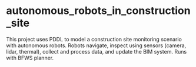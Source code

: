 # autonomous_robots_in_construction_site
This project uses PDDL to model a construction site monitoring scenario with autonomous robots. Robots navigate, inspect using sensors (camera, lidar, thermal), collect and process data, and update the BIM system. Runs with BFWS planner.
